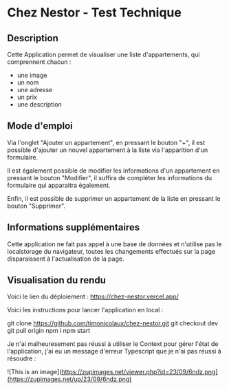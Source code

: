 # Chez Nestor - Test Technique

## Description

Cette Application permet de visualiser une liste d'appartements, qui comprennent chacun :

- une image
- un nom
- une adresse
- un prix
- une description

## Mode d'emploi

Via l'onglet "Ajouter un appartement", en pressant le bouton "+", il est possible d'ajouter un nouvel appartement à la liste via l'apparition d'un formulaire.

Il est également possible de modifier les informations d'un appartement en pressant le bouton "Modifier", il suffira de compléter les informations du formulaire qui apparaitra également.

Enfin, il est possible de supprimer un appartement de la liste en pressant le bouton "Supprimer".

## Informations supplémentaires

Cette application ne fait pas appel à une base de données et n'utilise pas le localstorage du navigateur, toutes les changements effectués sur la page disparaissent à l'actualisation de la page.

## Visualisation du rendu

Voici le lien du déploiement : https://chez-nestor.vercel.app/

Voici les instructions pour lancer l'application en local :

git clone https://github.com/timonicolaux/chez-nestor.git
git checkout dev
git pull origin
npm i
npm start


Je n'ai malheuresement pas réussi à utiliser le Context pour gérer l'état de l'application, j'ai eu un message d'erreur Typescript que je n'ai pas réussi à résoudre :

![This is an image](https://zupimages.net/viewer.php?id=23/09/6ndz.png](https://zupimages.net/up/23/09/6ndz.png)


